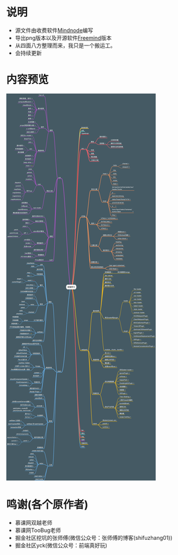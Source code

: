 # 说明

* 源文件由收费软件[Mindnode]()编写
* 导出png版本以及开源软件[Freemind]()版本
* 从四面八方整理而来，我只是一个搬运工。
* 会持续更新

# 内容预览

![png版本脑图(内有注释请用相关软件打开)](https://raw.githubusercontent.com/tedyuen/frontend-learning-stack/master/png.png)

# 鸣谢(各个原作者)

* 慕课网双越老师
* 慕课网TooBug老师
* 掘金社区挖坑的张师傅(微信公众号：张师傅的博客(shifuzhang01))
* 掘金社区yck(微信公众号：前端真好玩)
